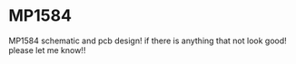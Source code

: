 # MP1584
MP1584 schematic and pcb design!
if there is anything that not look good! please let me know!!
